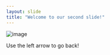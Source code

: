 ```yaml
---
layout: slide
title: "Welcome to our second slide!"
---
```

![image](https://user-images.githubusercontent.com/87099757/124838463-059ded80-dfdb-11eb-9ec1-b0f59b28622c.png)

Use the left arrow to go back!
